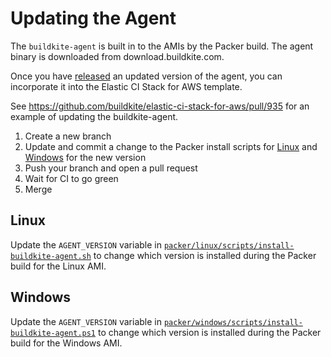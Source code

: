# Updating the Agent

The `buildkite-agent` is built in to the AMIs by the Packer build. The agent
binary is downloaded from download.buildkite.com.

Once you have [released](https://github.com/buildkite/agent/blob/-/RELEASE.md) an updated
version of the agent, you can incorporate it into the Elastic CI Stack
for AWS template.

See https://github.com/buildkite/elastic-ci-stack-for-aws/pull/935 for an
example of updating the buildkite-agent.

1. Create a new branch
1. Update and commit a change to the Packer install scripts for [Linux](#linux) and [Windows](#windows) for the new version
1. Push your branch and open a pull request
1. Wait for CI to go green
1. Merge

## Linux

Update the `AGENT_VERSION` variable in [`packer/linux/scripts/install-buildkite-agent.sh`](packer/linux/scripts/install-buildkite-agent.sh)
to change which version is installed during the Packer build for the Linux AMI.

## Windows

Update the `AGENT_VERSION` variable in [`packer/windows/scripts/install-buildkite-agent.ps1`](packer/windows/scripts/install-buildkite-agent.ps1)
to change which version is installed during the Packer build for the Windows
AMI.
